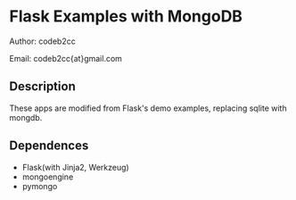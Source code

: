 Flask Examples with MongoDB
===========================
Author: codeb2cc

Email: codeb2cc{at}gmail.com

Description
-----------
These apps are modified from Flask's demo examples, replacing sqlite with mongdb.

Dependences
-----------
* Flask(with Jinja2, Werkzeug)
* mongoengine
* pymongo
